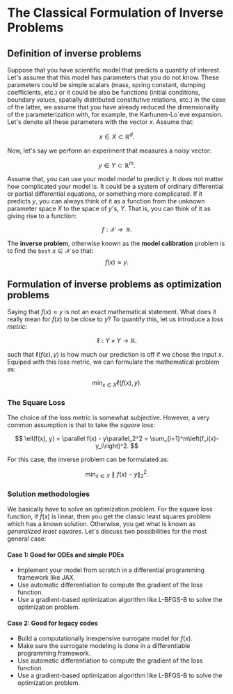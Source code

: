 # The Classical Formulation of Inverse Problems

## Definition of inverse problems

Suppose that you have scientific model that predicts a quantity of interest.
Let's assume that this model has parameters that you do not know.
These parameters could be simple scalars (mass, spring constant, dumping coefficients, etc.) or it could be also be functions (initial conditions, boundary values, spatially distributed constitutive relations, etc.)
In the case of the latter, we assume that you have already reduced the dimensionality of the parameterization with, for example, the Karhunen-Lo\`eve expansion.
Let's denote all these parameters with the vector $x$.
Assume that:

$$
x\in X \subset\mathbb{R}^d.
$$

Now, let's say we perform an experiment that measures a *noisy* vector:

$$
y\in Y\subset \mathbb{R}^m.
$$

Assume that, you can use your model *model* to predict $y$.
It does not matter how complicated your model is.
It could be a system of ordinary differential or partial differential equations, or something more complicated.
If it predicts $y$, you can always think of it as a function from the unknown parameter space $X$ to the space of $y$'s, $Y$.
That is, you can think of it as giving rise to a function:

$$
f :\mathcal{X} \rightarrow \mathcal{Y}.
$$

The **inverse problem**, otherwise known as the **model calibration** problem is to find the ``best`` $x\in\mathcal{X}$ so that:
$$
f(x) \approx y.
$$

## Formulation of inverse problems as optimization problems
Saying that $f(x)\approx y$ is not an exact mathematical statement.
What does it really mean for $f(x)$ to be close to $y$?
To quantify this, let us introduce a *loss metric*:

$$
\ell: Y \times Y \rightarrow \mathbb{R}.
$$

such that $\ell(f(x),y)$ is how much our prediction is off if we chose the input $x$.
Equiped with this loss metric, we can formulate the mathematical problem as:

$$
\min_{x\in X} \ell(f(x),y).
$$

### The Square Loss
The choice of the loss metric is somewhat subjective.
However, a very common assumption is that to take the *square loss*:

$$
\ell(f(x), y) = \parallel f(x) - y\parallel_2^2 = \sum_{i=1}^m\left(f_i(x)-y_i\right)^2.
$$

For this case, the inverse problem can be formulated as:

$$
\min_{x\in X}\parallel f(x) - y\parallel_2^2.
$$

### Solution methodologies
We basically have to solve an optimization problem.
For the square loss function, if $f(x)$ is linear, then you get the classic least squares problem which has a known solution.
Otherwise, you get what is known as *generalized least squares*.
Let's discuss two possibilities for the most general case:

#### Case 1: Good for ODEs and simple PDEs

+ Implement your model from scratch in a differential programming framework like JAX.
+ Use automatic differentiation to compute the gradient of the loss function.
+ Use a gradient-based optimization algorithm like L-BFGS-B to solve the optimization problem.

#### Case 2: Good for legacy codes

+ Build a computationally inexpensive surrogate model for $f(x)$.
+ Make sure the surrogate modeling is done in a differentiable programming framework.
+ Use automatic differentiation to compute the gradient of the loss function.
+ Use a gradient-based optimization algorithm like L-BFGS-B to solve the optimization problem.

